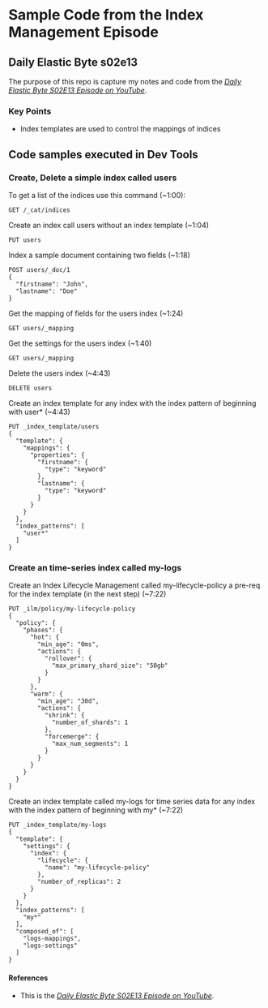 # Sample Code from the Index Management Episode
## Daily Elastic Byte s02e13
The purpose of this repo is capture my notes and code from the *[Daily Elastic Byte S02E13 Episode on YouTube](https://www.youtube.com/watch?v=eULpbvFJfDk)*.

### Key Points
* Index templates are used to control the mappings of indices


## Code samples executed in Dev Tools

### **Create, Delete a simple index called users**
To get a list of the indices use this command (~1:00): 
```
GET /_cat/indices
```
Create an index call users without an index template (~1:04)
```
PUT users 
```
Index a sample document containing two fields (~1:18)
```
POST users/_doc/1
{
  "firstname": "John",
  "lastname": "Doe"
}
```
Get the mapping of fields for the users index (~1:24)
```
GET users/_mapping
```
Get the settings for the users index (~1:40)
```
GET users/_mapping
```
Delete the users index (~4:43)
```
DELETE users
```
Create an index template for any index with the index pattern of beginning with user* (~4:43)
```
PUT _index_template/users
{
  "template": {
    "mappings": {
      "properties": {
        "firstname": {
          "type": "keyword"
        },
        "lastname": {
          "type": "keyword"
        }
      }
    }
  },
  "index_patterns": [
    "user*"
  ]
}
```
### **Create an time-series index called my-logs**
Create an Index Lifecycle Management called my-lifecycle-policy a pre-req for the index template (in the next step) (~7:22)
```
PUT _ilm/policy/my-lifecycle-policy
{
  "policy": {
    "phases": {
      "hot": {
        "min_age": "0ms",
        "actions": {
          "rollover": {
            "max_primary_shard_size": "50gb"
          }
        }
      },
      "warm": {
        "min_age": "30d",
        "actions": {
          "shrink": {
            "number_of_shards": 1
          },
          "forcemerge": {
            "max_num_segments": 1
          }
        }
      }
    }
  }
}
```
Create an index template called my-logs for time series data for any index with the index pattern of beginning with my* (~7:22)
```
PUT _index_template/my-logs
{
  "template": {
    "settings": {
      "index": {
        "lifecycle": {
          "name": "my-lifecycle-policy"
        },
        "number_of_replicas": 2
      }
    }
  },
  "index_patterns": [
    "my*"
  ],
  "composed_of": [
    "logs-mappings",
    "logs-settings"
  ]
}

```



#### References
* This is the *[Daily Elastic Byte S02E13 Episode on YouTube](https://www.youtube.com/watch?v=eULpbvFJfDk)*.
